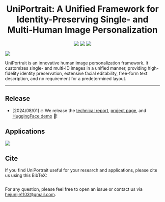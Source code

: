 <div align="center">
<h1>UniPortrait: A Unified Framework for Identity-Preserving Single- and Multi-Human Image Personalization</h1>

<a href='https://aigcdesigngroup.github.io/UniPortrait-Page/'><img src='https://img.shields.io/badge/Project-Page-green'></a>
<a href='https://arxiv.org/abs/xxxx.xxxxx'><img src='https://img.shields.io/badge/Technique-Report-red'></a>
<a href='https://huggingface.co/spaces/xxxxxx'><img src='https://img.shields.io/badge/%F0%9F%A4%97%20Hugging%20Face-Spaces-blue'></a>

</div>

<img src='assets/highlight.png'>



UniPortrait is an innovative human image personalization framework. It customizes single- and multi-ID images in a unified manner, providing high-fidelity identity preservation, extensive facial editability, free-form text description, and no requirement for a predetermined layout.

---

## Release

- [2024/08/01] 🔥 We release the [technical report](https://arxiv.org/abs/xxxx.xxxxx), [project page](https://aigcdesigngroup.github.io/UniPortrait-Page/), and [HuggingFace demo](https://huggingface.co/spaces/xxxxxxx) 🤗!


## Applications
<img src='assets/application.png'>



## Cite
If you find UniPortrait useful for your research and applications, please cite us using this BibTeX:

```bibtex

```

For any question, please feel free to open an issue or contact us via hejunjie1103@gmail.com.

